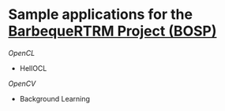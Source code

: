 # Sample applications for the [BarbequeRTRM Project (BOSP)](https://bosp.deib.polimi.it)

*OpenCL*

- HellOCL

*OpenCV*

- Background Learning

